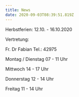 ```yaml
---
title: News
date: 2020-09-03T08:39:51.819Z
---
```

Herbstferien: 12.10. - 16.10.2020

Vertretung: 

Fr. Dr Fabian Tel.: 42975

Montag / Dienstag 07 - 11 Uhr

Mittwoch 14 - 17 Uhr

Donnerstag 12 - 14 Uhr

Freitag 11 - 14 Uhr
